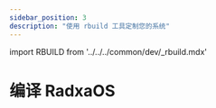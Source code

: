 ```yaml
---
sidebar_position: 3
description: "使用 rbuild 工具定制您的系统"
---
```


import RBUILD from '../../../common/dev/\_rbuild.mdx'

# 编译 RadxaOS

<RBUILD />
